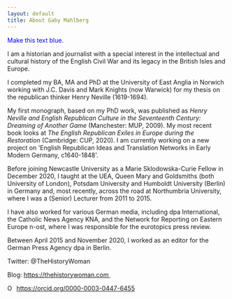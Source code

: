 ```yaml
---
layout: default
title: About Gaby Mahlberg
---
```


<!-- Custom style sheet -->
<link rel="stylesheet" type="text/css" href="../style.css">

<p style="color:blue !important">Make this text blue.</p>

I am a historian and journalist with a special interest in the intellectual and cultural history of the English Civil War and its legacy in the British Isles and Europe. 

I completed my BA, MA and PhD at the University of East Anglia in Norwich working with J.C. Davis and Mark Knights (now Warwick) for my thesis on the republican thinker Henry Neville (1619-1694).

My first monograph, based on my PhD work, was published as *Henry Neville and English Republican Culture in the Seventeenth Century: Dreaming of Another Game* (Manchester: MUP, 2009). My most recent book looks at *The English Republican Exiles in Europe during the Restoration* (Cambridge: CUP, 2020). I am currently working on a new project on 'English Republican Ideas and Translation Networks in Early Modern Germany, c1640-1848'.

Before joining Newcastle University as a Marie Sklodowska-Curie Fellow in December 2020, I taught at the UEA, Queen Mary and Goldsmiths (both University of London), Potsdam University and Humboldt University (Berlin) in Germany and, most recently, across the road at Northumbria University, where I was a (Senior) Lecturer from 2011 to 2015.

I have also worked for various German media, including dpa International, the Catholic News Agency KNA, and the Network for Reporting on Eastern Europe n-ost, where I was responsible for the eurotopics press review.

Between April 2015 and November 2020, I worked as an editor for the German Press Agency dpa in Berlin.

Twitter: @TheHistoryWoman

Blog: https://thehistorywoman.com 

<div itemscope itemtype="https://schema.org/Person"><a itemprop="sameAs" content="https://orcid.org/0000-0003-0447-6455" href="https://orcid.org/0000-0003-0447-6455" target="orcid.widget" rel="me noopener noreferrer" style="vertical-align:top;"><img src="https://orcid.org/sites/default/files/images/orcid_16x16.png" style="width:1em;margin-right:.5em;" alt="ORCID iD icon">https://orcid.org/0000-0003-0447-6455</a></div>



